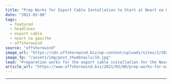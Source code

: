 ```yaml
---
title: "Prep Works for Export Cable Installation to Start at Neart na Gaoithe OWF"
date: "2021-03-08"
tags: 
  - featured
  - headlines
  - export cable
  - neart na gaoithe
  - offshorewind
source: "offshorewind"
image_url: "https://cdn.offshorewind.biz/wp-content/uploads/sites/2/2021/03/08122003/Neart-na-Gaoithe_archive_Mainstream-Renewable-Power.jpg"
image_fp: "/assets/img/post_thumbnails/18.jpg"
lead: "Preparation works for the export cable installation for the Neart na Gaoithe offshore wind"
article_url: "https://www.offshorewind.biz/2021/03/08/prep-works-for-export-cable-installation-to-start-at-neart-na-gaoithe-owf/"
---
```


---
